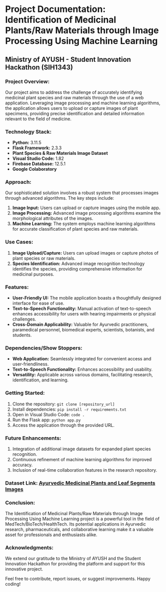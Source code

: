 # Project Documentation: Identification of Medicinal Plants/Raw Materials through Image Processing Using Machine Learning

## Ministry of AYUSH - Student Innovation Hackathon (SIH1343)


### Project Overview:
Our project aims to address the challenge of accurately identifying medicinal plant species and raw materials through the use of a web application. Leveraging image processing and machine learning algorithms, the application allows users to upload or capture images of plant specimens, providing precise identification and detailed information relevant to the field of medicine.

### Technology Stack:
- **Python:** 3.11.5
- **Flask Framework:** 2.3.3
- **Plant Species & Raw Materials Image Dataset**
- **Visual Studio Code:** 1.82
- **Firebase Database:** 12.5.1
- **Google Colaboratory**

### Approach:
Our sophisticated solution involves a robust system that processes images through advanced algorithms. The key steps include:
1. **Image Input:** Users can upload or capture images using the mobile app.
2. **Image Processing:** Advanced image processing algorithms examine the morphological attributes of the images.
3. **Machine Learning:** The system employs machine learning algorithms for accurate classification of plant species and raw materials.

### Use Cases:
1. **Image Upload/Capture:** Users can upload images or capture photos of plant species or raw materials.
2. **Species Identification:** Advanced image recognition technology identifies the species, providing comprehensive information for medicinal purposes.


### Features:
- **User-Friendly UI:** The mobile application boasts a thoughtfully designed interface for ease of use.
- **Text-to-Speech Functionality:** Manual activation of text-to-speech enhances accessibility for users with hearing impairments or physical challenges.
- **Cross-Domain Applicability:** Valuable for Ayurvedic practitioners, paramedical personnel, biomedical experts, scientists, botanists, and students.

### Dependencies/Show Stoppers:
- **Web Application:** Seamlessly integrated for convenient access and user-friendliness.
- **Text-to-Speech Functionality:** Enhances accessibility and usability.
- **Versatility:** Applicable across various domains, facilitating research, identification, and learning.

### Getting Started:
1. Clone the repository: `git clone [repository_url]`
2. Install dependencies: `pip install -r requirements.txt`
3. Open in Visual Studio Code: `code .`
4. Run the Flask app: `python app.py`
5. Access the application through the provided URL.

### Future Enhancements:
1. Integration of additional image datasets for expanded plant species recognition.
2. Continuous refinement of machine learning algorithms for improved accuracy.
3. Inclusion of real-time collaboration features in the research repository.

### Dataset Link: [Ayurvedic Medicinal Plants and Leaf Segments Images]([https://www.kaggle.com/datasets/dhiraajkv/ayurvedic-medicinal-plants-and-leaf-segments-images](https://huggingface.co/datasets/PROFESSOR-DJ/Indian_Medicinal_Plants_and_Leaf_Dataset_Large))

### Conclusion:
The Identification of Medicinal Plants/Raw Materials through Image Processing Using Machine Learning project is a powerful tool in the field of MedTech/BioTech/HealthTech. Its potential applications in Ayurvedic research, pharmaceuticals, and collaborative learning make it a valuable asset for professionals and enthusiasts alike.


### Acknowledgments:
We extend our gratitude to the Ministry of AYUSH and the Student Innovation Hackathon for providing the platform and support for this innovative project.

Feel free to contribute, report issues, or suggest improvements. Happy coding!
